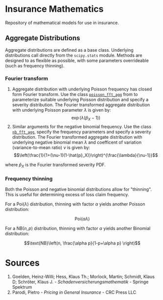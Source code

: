 # Insurance Mathematics

Repository of mathematical models for use in insurance. 

## Aggregate Distributions

Aggregate distributions are defined as a base class. Underlying distributions call directly from the `scipy.stats` module. Methods are designed to as flexible as possible, with some parameters overrideable (such as frequency thinning).

### Fourier transform

1. Aggregate distribution with underlying Poisson frequency has closed form Fourier transform. Use the class [`poisson_fft_agg`](pkg/src/fft_poisson.py) from to parameterize suitable underlying Poisson distribution and specify a severity distribution.
    The Fourier transformed aggregate distribution with underlying Poisson parameter $\lambda$ is given by:
    $$\exp\Big( \lambda (\hat{p}_X - 1) \Big)$$
2. Similar arguments for the negative binomial frequency. Use the class [`nb_fft_agg`](pkg/src/fft_nb.py), specify the frequency parameters and specify a severity distribution.
    The Fourier transformed aggregate distribution with underlying negative binomial mean $\lambda$ and coefficent of variation (variance-to-mean ratio) $\nu$ is given by:
    $$\left(\frac{1}{1+(\nu-1)(1-\hat{p}_X)}\right)^{\frac{\lambda}{\nu-1}}$$

where $\hat{p}_X$ is the Fourier transformed severity PDF.

### Frequency thinning

Both the Poisson and negative binomial distributions allow for "thinning". This is useful for determining excess of loss claim frequency. 

For a $\text{Poi}(\lambda)$ distribution, thinning with factor $\alpha$ yields another Poisson distribution:

$$\text{Poi}(\alpha \lambda)$$

For a $\text{NB}(n, p)$ distribution, thinning with factor $\alpha$ yields another Binomial distribution:

$$\text{NB}\left(n, \frac{\alpha p}{1-p+\alpha p} \right)$$

# Sources

1. Goelden, Heinz-Willi; Hess, Klaus Th.; Morlock, Martin; Schmidt, Klaus D; Schröter, Klaus J. - *Schadenversicherungsmathematik* - Springe Spektrum
2. Parodi, Pietro - *Pricing in General Insurance* - CRC Press LLC
